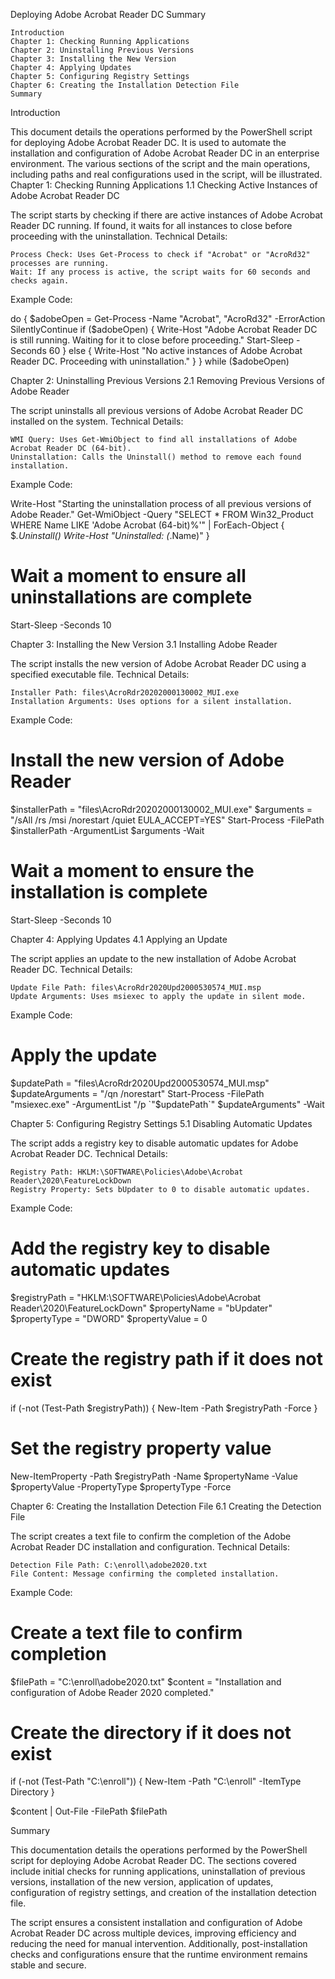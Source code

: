 Deploying Adobe Acrobat Reader DC
Summary

    Introduction
    Chapter 1: Checking Running Applications
    Chapter 2: Uninstalling Previous Versions
    Chapter 3: Installing the New Version
    Chapter 4: Applying Updates
    Chapter 5: Configuring Registry Settings
    Chapter 6: Creating the Installation Detection File
    Summary

Introduction

This document details the operations performed by the PowerShell script for deploying Adobe Acrobat Reader DC. It is used to automate the installation and configuration of Adobe Acrobat Reader DC in an enterprise environment. The various sections of the script and the main operations, including paths and real configurations used in the script, will be illustrated.
Chapter 1: Checking Running Applications
1.1 Checking Active Instances of Adobe Acrobat Reader DC

The script starts by checking if there are active instances of Adobe Acrobat Reader DC running. If found, it waits for all instances to close before proceeding with the uninstallation.
Technical Details:

    Process Check: Uses Get-Process to check if "Acrobat" or "AcroRd32" processes are running.
    Wait: If any process is active, the script waits for 60 seconds and checks again.

Example Code:

do {
    $adobeOpen = Get-Process -Name "Acrobat", "AcroRd32" -ErrorAction SilentlyContinue
    if ($adobeOpen) {
        Write-Host "Adobe Acrobat Reader DC is still running. Waiting for it to close before proceeding."
        Start-Sleep -Seconds 60
    } else {
        Write-Host "No active instances of Adobe Acrobat Reader DC. Proceeding with uninstallation."
    }
} while ($adobeOpen)

Chapter 2: Uninstalling Previous Versions
2.1 Removing Previous Versions of Adobe Reader

The script uninstalls all previous versions of Adobe Acrobat Reader DC installed on the system.
Technical Details:

    WMI Query: Uses Get-WmiObject to find all installations of Adobe Acrobat Reader DC (64-bit).
    Uninstallation: Calls the Uninstall() method to remove each found installation.

Example Code:

Write-Host "Starting the uninstallation process of all previous versions of Adobe Reader."
Get-WmiObject -Query "SELECT * FROM Win32_Product WHERE Name LIKE 'Adobe Acrobat (64-bit)%'" | ForEach-Object {
    $_.Uninstall()
    Write-Host "Uninstalled: $($_.Name)"
}

# Wait a moment to ensure all uninstallations are complete
Start-Sleep -Seconds 10

Chapter 3: Installing the New Version
3.1 Installing Adobe Reader

The script installs the new version of Adobe Acrobat Reader DC using a specified executable file.
Technical Details:

    Installer Path: files\AcroRdr20202000130002_MUI.exe
    Installation Arguments: Uses options for a silent installation.

Example Code:

# Install the new version of Adobe Reader
$installerPath = "files\AcroRdr20202000130002_MUI.exe"
$arguments = "/sAll /rs /msi /norestart /quiet EULA_ACCEPT=YES"
Start-Process -FilePath $installerPath -ArgumentList $arguments -Wait

# Wait a moment to ensure the installation is complete
Start-Sleep -Seconds 10

Chapter 4: Applying Updates
4.1 Applying an Update

The script applies an update to the new installation of Adobe Acrobat Reader DC.
Technical Details:

    Update File Path: files\AcroRdr2020Upd2000530574_MUI.msp
    Update Arguments: Uses msiexec to apply the update in silent mode.

Example Code:

# Apply the update
$updatePath = "files\AcroRdr2020Upd2000530574_MUI.msp"
$updateArguments = "/qn /norestart"
Start-Process -FilePath "msiexec.exe" -ArgumentList "/p `"$updatePath`" $updateArguments" -Wait

Chapter 5: Configuring Registry Settings
5.1 Disabling Automatic Updates

The script adds a registry key to disable automatic updates for Adobe Acrobat Reader DC.
Technical Details:

    Registry Path: HKLM:\SOFTWARE\Policies\Adobe\Acrobat Reader\2020\FeatureLockDown
    Registry Property: Sets bUpdater to 0 to disable automatic updates.

Example Code:

# Add the registry key to disable automatic updates
$registryPath = "HKLM:\SOFTWARE\Policies\Adobe\Acrobat Reader\2020\FeatureLockDown"
$propertyName = "bUpdater"
$propertyType = "DWORD"
$propertyValue = 0

# Create the registry path if it does not exist
if (-not (Test-Path $registryPath)) {
    New-Item -Path $registryPath -Force
}

# Set the registry property value
New-ItemProperty -Path $registryPath -Name $propertyName -Value $propertyValue -PropertyType $propertyType -Force

Chapter 6: Creating the Installation Detection File
6.1 Creating the Detection File

The script creates a text file to confirm the completion of the Adobe Acrobat Reader DC installation and configuration.
Technical Details:

    Detection File Path: C:\enroll\adobe2020.txt
    File Content: Message confirming the completed installation.

Example Code:

# Create a text file to confirm completion
$filePath = "C:\enroll\adobe2020.txt"
$content = "Installation and configuration of Adobe Reader 2020 completed."

# Create the directory if it does not exist
if (-not (Test-Path "C:\enroll")) {
    New-Item -Path "C:\enroll" -ItemType Directory
}

$content | Out-File -FilePath $filePath

Summary

This documentation details the operations performed by the PowerShell script for deploying Adobe Acrobat Reader DC. The sections covered include initial checks for running applications, uninstallation of previous versions, installation of the new version, application of updates, configuration of registry settings, and creation of the installation detection file.

The script ensures a consistent installation and configuration of Adobe Acrobat Reader DC across multiple devices, improving efficiency and reducing the need for manual intervention. Additionally, post-installation checks and configurations ensure that the runtime environment remains stable and secure.
